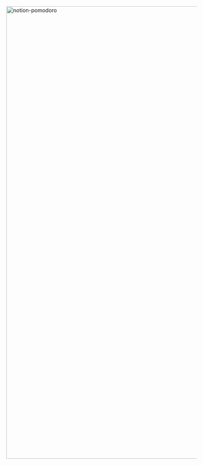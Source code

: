<img width="1194" alt="notion-pomodoro" src="https://github.com/user-attachments/assets/27509c07-f5f3-406e-b633-4e68dfe0ea7c" />

